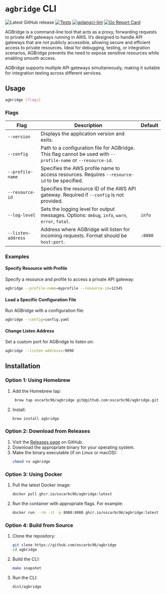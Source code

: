 # `agbridge` CLI

![Latest GitHub release](https://img.shields.io/github/release/oscarbc96/agbridge.svg)
[![Tests](https://github.com/oscarbc96/agbridge/workflows/test/badge.svg)](https://github.com/oscarbc96/agbridge/actions?query=workflow%3A"test")
[![golangci-lint](https://github.com/oscarbc96/agbridge/workflows/golangci-lint/badge.svg)](https://github.com/oscarbc96/agbridge/actions?query=workflow%3A"golangci-lint")
[![Go Report Card](https://goreportcard.com/badge/github.com/oscarbc96/agbridge)](https://goreportcard.com/report/github.com/oscarbc96/agbridge)

AGBridge is a command-line tool that acts as a proxy, forwarding requests to private API gateways running in AWS. It’s designed to handle API gateways that are not publicly accessible, allowing secure and efficient access to private resources. Ideal for debugging, testing, or integration scenarios, AGBridge prevents the need to expose sensitive resources while enabling smooth access.

AGBridge supports multiple API gateways simultaneously, making it suitable for integration testing across different services.

## Usage

```bash
agbridge [flags]
```

### Flags

| Flag               | Description                                                                                                      | Default       |
|--------------------|------------------------------------------------------------------------------------------------------------------|---------------|
| `--version`        | Displays the application version and exits.                                                                      |               |
| `--config`         | Path to a configuration file for AGBridge. This flag cannot be used with `--profile-name` or `--resource-id`.    |               |
| `--profile-name`   | Specifies the AWS profile name to access resources. Requires `--resource-id` to be specified.                    |               |
| `--resource-id`    | Specifies the resource ID of the AWS API gateway. Required if `--config` is not provided.                        |               |
| `--log-level`      | Sets the logging level for output messages. Options: `debug`, `info`, `warn`, `error`, `fatal`.                  | `info`        |
| `--listen-address` | Address where AGBridge will listen for incoming requests. Format should be `host:port`.                          | `:8080`       |

### Examples

#### Specify Resource with Profile
Specify a resource and profile to access a private API gateway:
```bash
agbridge --profile-name=myprofile --resource-id=12345
```

#### Load a Specific Configuration File
Run AGBridge with a configuration file:
```bash
agbridge --config=config.yaml
```

#### Change Listen Address
Set a custom port for AGBridge to listen on:
```bash
agbridge --listen-address=:9090
```

## Installation

### Option 1: Using Homebrew

1. Add the Homebrew tap:
   ```bash
    brew tap oscarbc96/agbridge git@github.com:oscarbc96/agbridge.git
   ```
2. Install:
   ```bash
   brew install agbridge
   ```

### Option 2: Download from Releases

1. Visit the [Releases page](https://github.com/oscarbc96/agbridge/releases) on GitHub.
2. Download the appropriate binary for your operating system.
3. Make the binary executable (if on Linux or macOS):
   ```bash
   chmod +x agbridge
   ```

### Option 3: Using Docker

1. Pull the latest Docker image:
   ```bash
   docker pull ghcr.io/oscarbc96/agbridge:latest
   ```
2. Run the container with appropriate flags. For example:
   ```bash
   docker run --rm -it -p 8080:8080 ghcr.io/oscarbc96/agbridge:latest --profile-name=myprofile --resource-id=12345 --listen-address=:8080
   ```

### Option 4: Build from Source

1. Clone the repository:
   ```bash
   git clone https://github.com/oscarbc96/agbridge
   cd agbridge
   ```
2. Build the CLI:
   ```bash
   make snapshot
   ```
3. Run the CLI:
   ```bash
   dist/agbridge
   ```
